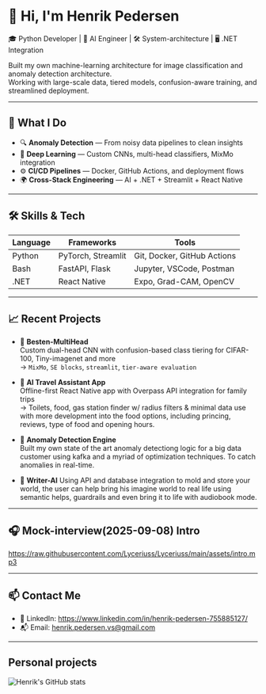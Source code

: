 # 👋 Hi, I'm Henrik Pedersen

🎓 Python Developer | 🧠 AI Engineer | 🛠️ System-architecture | 🖥️ .NET Integration

Built my own machine-learning architecture for image classification and anomaly detection architecture.  
Working with large-scale data, tiered models, confusion-aware training, and streamlined deployment.

---

## 💼 What I Do

- 🔍 **Anomaly Detection** — From noisy data pipelines to clean insights
- 🧠 **Deep Learning** — Custom CNNs, multi-head classifiers, MixMo integration
- ⚙️ **CI/CD Pipelines** — Docker, GitHub Actions, and deployment flows
- 🌍 **Cross-Stack Engineering** — AI + .NET + Streamlit + React Native

---

## 🛠️ Skills & Tech

| Language | Frameworks | Tools |
|----------|------------|-------|
| Python   | PyTorch, Streamlit | Git, Docker, GitHub Actions |
| Bash     | FastAPI, Flask     | Jupyter, VSCode, Postman   |
| .NET     | React Native       | Expo, Grad-CAM, OpenCV     |

---

## 📈 Recent Projects

- 🎯 **Besten-MultiHead**  
  Custom dual-head CNN with confusion-based class tiering for CIFAR-100, Tiny-imagenet and more  
  → `MixMo`, `SE blocks`, `streamlit`, `tier-aware evaluation`

- 🚀 **AI Travel Assistant App**  
  Offline-first React Native app with Overpass API integration for family trips  
  → Toilets, food, gas station finder w/ radius filters & minimal data use with more development into the food options, including princing, reviews, type of food and opening hours.

- 🧠 **Anomaly Detection Engine**  
  Built my own state of the art anomaly detectiong logic for a big data customer using kafka and a myriad of optimization techniques. To catch anomalies in real-time.

  
- 🧠 **Writer-AI** 
Using API and database integration to mold and store your world, the user can help bring his imagine world to real life using semantic helps, guardrails and even bring it to life with audiobook mode.


---
## 🎧 Mock-interview(2025-09-08) Intro
https://raw.githubusercontent.com/Lyceriuss/Lyceriuss/main/assets/intro.mp3


---

## 📫 Contact Me

- 💼 LinkedIn: https://www.linkedin.com/in/henrik-pedersen-755885127/
- 📬 Email: henrik.pedersen.vs@gmail.com

---

## Personal projects
![Henrik's GitHub stats](https://github-readme-stats.vercel.app/api?username=Lyceriuss&show_icons=true&theme=radical)
